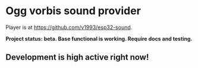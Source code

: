 # Ogg vorbis sound provider
Player is at https://github.com/v1993/esp32-sound.

**Project status: beta. Base functional is working. Require docs and testing.**

## Development is high active right now!
